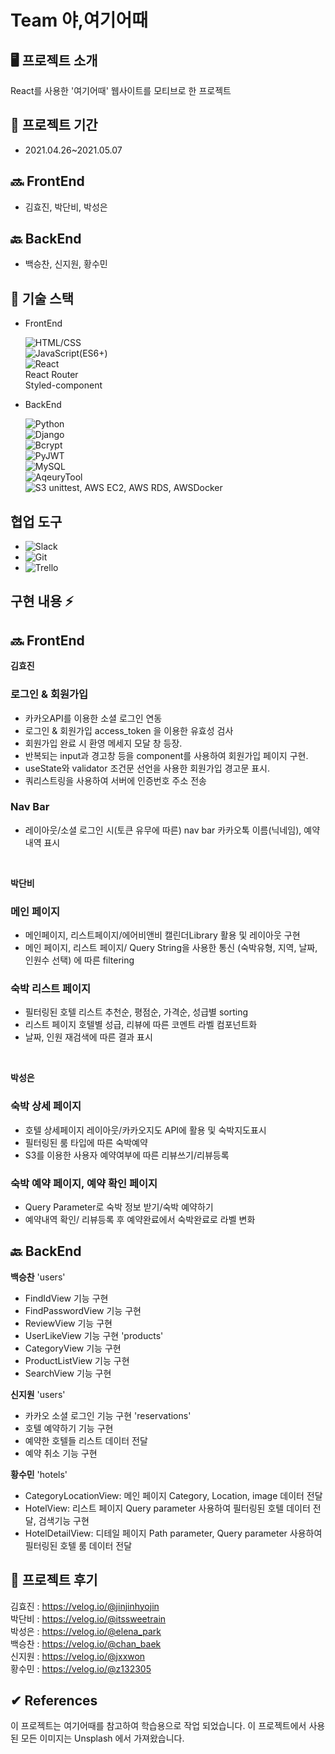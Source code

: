# Team 야,여기어때

## 🖥 프로젝트 소개

React를 사용한 '여기어때' 웹사이트를 모티브로 한 프로젝트

## 📅 프로젝트 기간

- 2021.04.26~2021.05.07

## 🔜 FrontEnd

- 김효진, 박단비, 박성은

## 🔙 BackEnd

- 백승찬, 신지원, 황수민

## 🔧 기술 스택

- FrontEnd

  ![HTML/CSS](https://img.shields.io/badge/-HTML/CSS-E44D26)  
  ![JavaScript(ES6+)](<https://img.shields.io/badge/-JavaScript(ES6%2B)-F0DB4D>)  
  ![React](https://img.shields.io/badge/-React-blue)<br>
  React Router<br>
  Styled-component

- BackEnd  

  ![Python](https://img.shields.io/badge/-Python-376FA0)  
  ![Django](https://img.shields.io/badge/-Django-043829)   
  ![Bcrypt](https://img.shields.io/badge/-Bcrypt-2A334C)  
  ![PyJWT](https://img.shields.io/badge/-PyJWT-black)  
  ![MySQL](https://img.shields.io/badge/-MySQL-DD8A00)  
  ![AqeuryTool](https://img.shields.io/badge/-AqeuryTool-6A9CA7)  
  ![S3](https://img.shields.io/badge/-S3-DA5041)
  unittest, AWS EC2, AWS RDS, AWSDocker
  
## 협업 도구

- ![Slack](https://img.shields.io/badge/-Slack-D91D57)  
- ![Git](https://img.shields.io/badge/-Git-black)  
- ![Trello](https://img.shields.io/badge/-Trello-036AA7)
 
## 구현 내용 ⚡️
## 🔜 FrontEnd
**김효진** <br>
### 로그인 & 회원가입
- 카카오API를 이용한 소셜 로그인 연동
- 로그인 & 회원가입 access_token 을 이용한 유효성 검사
- 회원가입 완료 시 환영 메세지 모달 창 등장.
- 반복되는 input과 경고창 등을 component를 사용하여 회원가입 페이지 구현.
- useState와 validator 조건문 선언을 사용한 회원가입 경고문 표시.
- 쿼리스트링을 사용하여 서버에 인증번호 주소 전송

### Nav Bar
- 레이아웃/소셜 로그인 시(토큰 유무에 따른) nav bar 카카오톡 이름(닉네임), 예약내역 표시
<br>

**박단비** <br>
### 메인 페이지
- 메인페이지, 리스트페이지/에어비앤비 캘린더Library 활용 및 레이아웃 구현 
- 메인 페이지, 리스트 페이지/ Query String을 사용한 통신 (숙박유형, 지역, 날짜, 인원수 선택) 에 따른 filtering 

### 숙박 리스트 페이지
- 필터링된 호텔 리스트 추천순, 평점순, 가격순, 성급별 sorting 
- 리스트 페이지 호텔별 성급, 리뷰에 따른 코멘트 라벨 컴포넌트화 
- 날짜, 인원 재검색에 따른 결과 표시 
<br>

**박성은** <br>
### 숙박 상세 페이지
- 호텔 상세페이지 레이아웃/카카오지도 API에 활용 및 숙박지도표시 
- 필터링된 룸 타입에 따른 숙박예약
- S3를 이용한 사용자 예약여부에 따른 리뷰쓰기/리뷰등록

### 숙박 예약 페이지, 예약 확인 페이지
- Query Parameter로 숙박 정보 받기/숙박 예약하기
- 예약내역 확인/ 리뷰등록 후 예약완료에서 숙박완료로 라벨 변화 

## 🔙 BackEnd

**백승찬**
'users'
- FindIdView 기능 구현
- FindPasswordView 기능 구현
- ReviewView 기능 구현
- UserLikeView 기능 구현
'products'
- CategoryView 기능 구현
- ProductListView 기능 구현
- SearchView 기능 구현

**신지원**
'users'
- 카카오 소셜 로그인 기능 구현
'reservations'
- 호텔 예약하기 기능 구현
- 예약한 호텔들 리스트 데이터 전달
- 예약 취소 기능 구현

**황수민**
'hotels'
- CategoryLocationView: 메인 페이지 Category, Location, image 데이터 전달
- HotelView: 리스트 페이지 Query parameter 사용하여 필터링된 호텔 데이터 전달, 검색기능 구현
- HotelDetailView: 디테일 페이지 Path parameter, Query parameter 사용하여 필터링된 호텔 룸 데이터 전달

## 👥 프로젝트 후기
김효진 : https://velog.io/@jinjinhyojin<br>
박단비 : https://velog.io/@itssweetrain<br>
박성은 : https://velog.io/@elena_park<br>
백승찬 : https://velog.io/@chan_baek<br>
신지원 : https://velog.io/@jxxwon<br>
황수민 : https://velog.io/@z132305

## ✔︎ References
이 프로젝트는 여기어때를 참고하여 학습용으로 작업 되었습니다.
이 프로젝트에서 사용된 모든 이미지는 Unsplash 에서 가져왔습니다.
